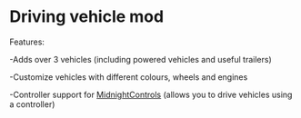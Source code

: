 # Driving vehicle mod 



Features:


-Adds over 3 vehicles (including powered vehicles and useful trailers)

-Customize vehicles with different colours, wheels and engines

-Controller support for [MidnightControls](https://www.curseforge.com/minecraft/mc-mods/midnightcontrols) (allows you to drive vehicles using a controller)
